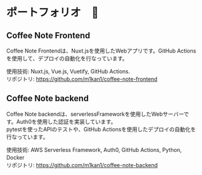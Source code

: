 # ポートフォリオ　👋

## Coffee Note Frontend  
Coffee Note Frontendは、Nuxt.jsを使用したWebアプリです。GitHub Actionsを使用して、デプロイの自動化を行なっています。  
  
使用技術: Nuxt.js, Vue.js, Vuetify, GitHub Actions.  
リポジトリ: https://github.com/m1kan1/coffee-note-frontend  

## Coffee Note backend
Coffee Note backendは、serverlessFrameworkを使用したWebサーバーです。Auth0を使用した認証を実装しています。  
pytestを使ったAPIのテストや、GitHub Actionsを使用したデプロイの自動化を行なっています。　　  
  
使用技術: AWS Serverless Framework, Auth0, GitHub Actions, Python, Docker　　  
リポジトリ: https://github.com/m1kan1/coffee-note-backend
